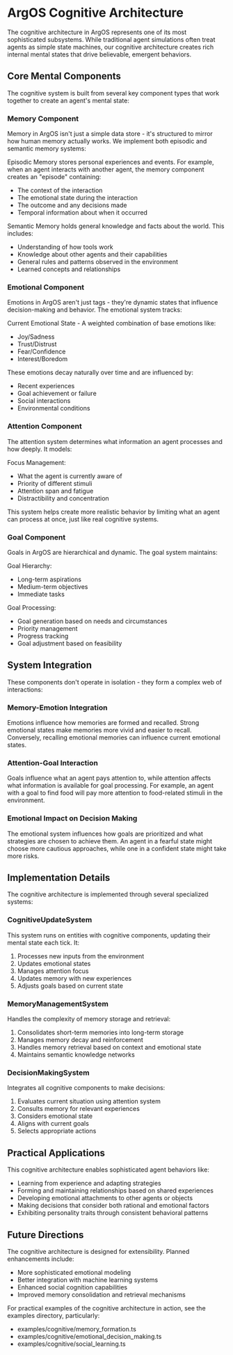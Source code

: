 # ArgOS Cognitive Architecture

The cognitive architecture in ArgOS represents one of its most sophisticated subsystems. While traditional agent simulations often treat agents as simple state machines, our cognitive architecture creates rich internal mental states that drive believable, emergent behaviors.

## Core Mental Components

The cognitive system is built from several key component types that work together to create an agent's mental state:

### Memory Component

Memory in ArgOS isn't just a simple data store - it's structured to mirror how human memory actually works. We implement both episodic and semantic memory systems:

Episodic Memory stores personal experiences and events. For example, when an agent interacts with another agent, the memory component creates an "episode" containing:

- The context of the interaction
- The emotional state during the interaction
- The outcome and any decisions made
- Temporal information about when it occurred

Semantic Memory holds general knowledge and facts about the world. This includes:

- Understanding of how tools work
- Knowledge about other agents and their capabilities
- General rules and patterns observed in the environment
- Learned concepts and relationships

### Emotional Component

Emotions in ArgOS aren't just tags - they're dynamic states that influence decision-making and behavior. The emotional system tracks:

Current Emotional State - A weighted combination of base emotions like:

- Joy/Sadness
- Trust/Distrust
- Fear/Confidence
- Interest/Boredom

These emotions decay naturally over time and are influenced by:

- Recent experiences
- Goal achievement or failure
- Social interactions
- Environmental conditions

### Attention Component

The attention system determines what information an agent processes and how deeply. It models:

Focus Management:

- What the agent is currently aware of
- Priority of different stimuli
- Attention span and fatigue
- Distractibility and concentration

This system helps create more realistic behavior by limiting what an agent can process at once, just like real cognitive systems.

### Goal Component

Goals in ArgOS are hierarchical and dynamic. The goal system maintains:

Goal Hierarchy:

- Long-term aspirations
- Medium-term objectives
- Immediate tasks

Goal Processing:

- Goal generation based on needs and circumstances
- Priority management
- Progress tracking
- Goal adjustment based on feasibility

## System Integration

These components don't operate in isolation - they form a complex web of interactions:

### Memory-Emotion Integration

Emotions influence how memories are formed and recalled. Strong emotional states make memories more vivid and easier to recall. Conversely, recalling emotional memories can influence current emotional states.

### Attention-Goal Interaction

Goals influence what an agent pays attention to, while attention affects what information is available for goal processing. For example, an agent with a goal to find food will pay more attention to food-related stimuli in the environment.

### Emotional Impact on Decision Making

The emotional system influences how goals are prioritized and what strategies are chosen to achieve them. An agent in a fearful state might choose more cautious approaches, while one in a confident state might take more risks.

## Implementation Details

The cognitive architecture is implemented through several specialized systems:

### CognitiveUpdateSystem

This system runs on entities with cognitive components, updating their mental state each tick. It:

1. Processes new inputs from the environment
2. Updates emotional states
3. Manages attention focus
4. Updates memory with new experiences
5. Adjusts goals based on current state

### MemoryManagementSystem

Handles the complexity of memory storage and retrieval:

1. Consolidates short-term memories into long-term storage
2. Manages memory decay and reinforcement
3. Handles memory retrieval based on context and emotional state
4. Maintains semantic knowledge networks

### DecisionMakingSystem

Integrates all cognitive components to make decisions:

1. Evaluates current situation using attention system
2. Consults memory for relevant experiences
3. Considers emotional state
4. Aligns with current goals
5. Selects appropriate actions

## Practical Applications

This cognitive architecture enables sophisticated agent behaviors like:

- Learning from experience and adapting strategies
- Forming and maintaining relationships based on shared experiences
- Developing emotional attachments to other agents or objects
- Making decisions that consider both rational and emotional factors
- Exhibiting personality traits through consistent behavioral patterns

## Future Directions

The cognitive architecture is designed for extensibility. Planned enhancements include:

- More sophisticated emotional modeling
- Better integration with machine learning systems
- Enhanced social cognition capabilities
- Improved memory consolidation and retrieval mechanisms

For practical examples of the cognitive architecture in action, see the examples directory, particularly:

- examples/cognitive/memory_formation.ts
- examples/cognitive/emotional_decision_making.ts
- examples/cognitive/social_learning.ts
